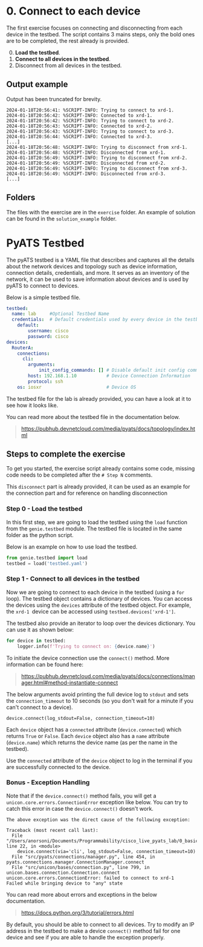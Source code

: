 # 0. Connect to each device

The first exercise focuses on connecting and disconnecting from each device in the testbed.
The script contains 3 mains steps, only the bold ones are to be completed, the rest already is provided.

0. **Load the testbed**.
1. **Connect to all devices in the testbed**.
2. Disconnect from all devices in the testbed.

## Output example

Output has been truncated for brevity.

```2023-10-26T11:55:25:
2024-01-18T20:56:41: %SCRIPT-INFO: Trying to connect to xrd-1.
2024-01-18T20:56:42: %SCRIPT-INFO: Connected to xrd-1.
2024-01-18T20:56:42: %SCRIPT-INFO: Trying to connect to xrd-2.
2024-01-18T20:56:43: %SCRIPT-INFO: Connected to xrd-2.
2024-01-18T20:56:43: %SCRIPT-INFO: Trying to connect to xrd-3.
2024-01-18T20:56:44: %SCRIPT-INFO: Connected to xrd-3.
[...]
2024-01-18T20:56:48: %SCRIPT-INFO: Trying to disconnect from xrd-1.
2024-01-18T20:56:48: %SCRIPT-INFO: Disconnected from xrd-1.
2024-01-18T20:56:49: %SCRIPT-INFO: Trying to disconnect from xrd-2.
2024-01-18T20:56:49: %SCRIPT-INFO: Disconnected from xrd-2.
2024-01-18T20:56:49: %SCRIPT-INFO: Trying to disconnect from xrd-3.
2024-01-18T20:56:49: %SCRIPT-INFO: Disconnected from xrd-3.
[...]
```

## Folders

The files with the exercise are in the `exercise` folder. An example of solution can be found in the `solution_example` folder.

# PyATS Testbed

The pyATS testbed is a YAML file that describes and captures all the details about the network devices and topology such as device information, connection details, credentials, and more.
It serves as an inventory of the network, it can be used to save information about devices and is used by pyATS to connect to devices.

Below is a simple testbed file.

```yaml
testbed:
  name: lab     #Optional Testbed Name
  credentials:  # Default credentials used by every device in the testbed
    default:           
        username: cisco
        password: cisco  
devices:
  RouterA:   
    connections:
      cli:
        arguments:                    
            init_config_commands: [] # Disable default init config commands such as 'logging console disable'
        host: 192.168.1.10           # Device Connection Information
        protocol: ssh
    os: iosxr                        # Device OS
```

The testbed file for the lab is already provided, you can have a look at it to see how it looks like.

You can read more about the testbed file in the documentation below.

> https://pubhub.devnetcloud.com/media/pyats/docs/topology/index.html

## Steps to complete the exercise

To get you started, the exercise script already contains some code, missing code needs to be completed after the `# Step N` comments.

This `disconnect` part is already provided, it can be used as an example for the connection part and for reference on handling disconnection

### Step 0 - Load the testbed

In this first step, we are going to load the testbed using the `load` function from the `genie.testbed` module.
The testbed file is located in the same folder as the python script.

Below is an example on how to use load the testbed.

```python
from genie.testbed import load
testbed = load('testbed.yaml')
```

### Step 1 - Connect to all devices in the testbed

Now we are going to connect to each device in the testbed (using a `for` loop). The testbed object contains a dictionary of devices. You can access the devices using the `devices` attribute of the testbed object. For example, the `xrd-1 `device can be accessed using `testbed.devices['xrd-1']`.

The testbed also provide an iterator to loop over the devices dictionary. You can use it as shown below:

```python
for device in testbed:
    logger.info(f'Trying to connect on: {device.name}')
```

To initiate the device connection use the `connect()` method. More information can be found here:

> https://pubhub.devnetcloud.com/media/pyats/docs/connections/manager.html#method-instantiate-connect

The below arguments avoid printing the full device log to `stdout` and sets the `connection_timeout` to 10 seconds (so you don't wait for a minute if you can't connect to a device).

```
device.connect(log_stdout=False, connection_timeout=10)
```

Each `device` object has a `connected` attribute (`device.connected`) which returns `True` or `False`. Each `device` object also has a `name` attribute (`device.name`) which returns the device name (as per the name in the testbed).

Use the `connected` attribute of the `device` object to log in the terminal if you are successfully connected to the device.

### Bonus - Exception Handling

Note that if the `device.connect()` method fails, you will get a `unicon.core.errors.ConnectionError` exception like below. You can try to catch this error in case the `device.connect()` doesn't work.

```
The above exception was the direct cause of the following exception:

Traceback (most recent call last):
  File "/Users/anorsoni/Documents/Programmability/cisco_live_pyats_lab/0_basic_interactions/0_connect/sample_solution/0_connect.py", line 22, in <module>
    device.connect(via='cli', log_stdout=False, connection_timeout=10)
  File "src/pyats/connections/manager.py", line 454, in pyats.connections.manager.ConnectionManager.connect
  File "src/unicon/bases/connection.py", line 799, in unicon.bases.connection.Connection.connect
unicon.core.errors.ConnectionError: failed to connect to xrd-1
Failed while bringing device to "any" state
```

You can read more about errors and exceptions in the below documentation.

> https://docs.python.org/3/tutorial/errors.html

By default, you should be able to connect to all devices. Try to modify an IP address in the testbed to make a device `connect()` method fail for one device and see if you are able to handle the exception properly.
